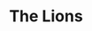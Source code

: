 ---
layout: product
id: 2062549549118
title: The Lions
body_html: >-
  <p>Taken in North Vancouver, BC in the Spring of 2017.</p>

  <p>This photo is probably one of, if not, my single favourite photograph I’ve ever taken. The morning after moving into our new apartment, we woke up early just as the morning sun glistened against the beautiful snow covered peaks of the Lions.</p>

  <p> </p>
vendor: Connell McCarthy
product_type: Photo Print
created_at: 2019-03-17T13:26:23-04:00
handle: the-lions
updated_at: 2022-01-18T10:42:43-05:00
published_at: 2018-08-22T19:38:24-04:00
template_suffix: ""
status: active
published_scope: global
tags: Batch 03, fog, mountain, mountains, Print, spring, sunrise
admin_graphql_api_id: gid://shopify/Product/2062549549118
variants:
  - product_id: 2062549549118
    id: 39577241944126
    title: 8x10” / Full Colour
    price: "35.00"
    sku: CM-PP-B3-07-XXS-FC
    position: 1
    inventory_policy: deny
    compare_at_price: null
    fulfillment_service: manual
    inventory_management: null
    option1: 8x10”
    option2: Full Colour
    option3: null
    created_at: 2021-09-01T15:23:42-04:00
    updated_at: 2021-09-01T15:24:01-04:00
    taxable: true
    barcode: ""
    grams: 208
    image_id: 6301808754750
    weight: 0.208
    weight_unit: kg
    inventory_item_id: 41671682588734
    inventory_quantity: 0
    old_inventory_quantity: 0
    requires_shipping: true
    admin_graphql_api_id: gid://shopify/ProductVariant/39577241944126
  - product_id: 2062549549118
    id: 39577241976894
    title: 8x10” / Black & White
    price: "35.00"
    sku: CM-PP-B3-07-XXS-BW
    position: 2
    inventory_policy: deny
    compare_at_price: null
    fulfillment_service: manual
    inventory_management: null
    option1: 8x10”
    option2: Black & White
    option3: null
    created_at: 2021-09-01T15:23:42-04:00
    updated_at: 2021-09-01T15:24:01-04:00
    taxable: true
    barcode: ""
    grams: 208
    image_id: 6301808656446
    weight: 0.208
    weight_unit: kg
    inventory_item_id: 41671682621502
    inventory_quantity: 0
    old_inventory_quantity: 0
    requires_shipping: true
    admin_graphql_api_id: gid://shopify/ProductVariant/39577241976894
  - product_id: 2062549549118
    id: 39577242009662
    title: 8.5x11” / Full Colour
    price: "35.00"
    sku: CM-PP-B3-07-XS-FC
    position: 3
    inventory_policy: deny
    compare_at_price: null
    fulfillment_service: manual
    inventory_management: null
    option1: 8.5x11”
    option2: Full Colour
    option3: null
    created_at: 2021-09-01T15:23:42-04:00
    updated_at: 2021-09-01T15:24:01-04:00
    taxable: true
    barcode: ""
    grams: 208
    image_id: 6301808754750
    weight: 0.208
    weight_unit: kg
    inventory_item_id: 41671682654270
    inventory_quantity: 0
    old_inventory_quantity: 0
    requires_shipping: true
    admin_graphql_api_id: gid://shopify/ProductVariant/39577242009662
  - product_id: 2062549549118
    id: 39577242042430
    title: 8.5x11” / Black & White
    price: "35.00"
    sku: CM-PP-B3-07-XS-BW
    position: 4
    inventory_policy: deny
    compare_at_price: null
    fulfillment_service: manual
    inventory_management: null
    option1: 8.5x11”
    option2: Black & White
    option3: null
    created_at: 2021-09-01T15:23:42-04:00
    updated_at: 2021-09-01T15:24:01-04:00
    taxable: true
    barcode: ""
    grams: 208
    image_id: 6301808656446
    weight: 0.208
    weight_unit: kg
    inventory_item_id: 41671682687038
    inventory_quantity: 0
    old_inventory_quantity: 0
    requires_shipping: true
    admin_graphql_api_id: gid://shopify/ProductVariant/39577242042430
  - product_id: 2062549549118
    id: 39577242075198
    title: 13x19” / Full Colour
    price: "40.00"
    sku: CM-PP-B3-07-S-FC
    position: 5
    inventory_policy: deny
    compare_at_price: null
    fulfillment_service: manual
    inventory_management: null
    option1: 13x19”
    option2: Full Colour
    option3: null
    created_at: 2021-09-01T15:23:42-04:00
    updated_at: 2021-09-01T15:24:01-04:00
    taxable: true
    barcode: ""
    grams: 208
    image_id: 6301808754750
    weight: 0.208
    weight_unit: kg
    inventory_item_id: 41671682719806
    inventory_quantity: 0
    old_inventory_quantity: 0
    requires_shipping: true
    admin_graphql_api_id: gid://shopify/ProductVariant/39577242075198
  - product_id: 2062549549118
    id: 39577242107966
    title: 13x19” / Black & White
    price: "40.00"
    sku: CM-PP-B3-07-S-BW
    position: 6
    inventory_policy: deny
    compare_at_price: null
    fulfillment_service: manual
    inventory_management: null
    option1: 13x19”
    option2: Black & White
    option3: null
    created_at: 2021-09-01T15:23:42-04:00
    updated_at: 2021-09-01T15:24:01-04:00
    taxable: true
    barcode: ""
    grams: 208
    image_id: 6301808656446
    weight: 0.208
    weight_unit: kg
    inventory_item_id: 41671682752574
    inventory_quantity: 0
    old_inventory_quantity: 0
    requires_shipping: true
    admin_graphql_api_id: gid://shopify/ProductVariant/39577242107966
  - product_id: 2062549549118
    id: 39577242140734
    title: 16x20” / Full Colour
    price: "50.00"
    sku: CM-PP-B3-07-M-FC
    position: 7
    inventory_policy: deny
    compare_at_price: null
    fulfillment_service: manual
    inventory_management: null
    option1: 16x20”
    option2: Full Colour
    option3: null
    created_at: 2021-09-01T15:23:42-04:00
    updated_at: 2021-09-01T15:24:01-04:00
    taxable: true
    barcode: ""
    grams: 208
    image_id: 6301808754750
    weight: 0.208
    weight_unit: kg
    inventory_item_id: 41671682785342
    inventory_quantity: 0
    old_inventory_quantity: 0
    requires_shipping: true
    admin_graphql_api_id: gid://shopify/ProductVariant/39577242140734
  - product_id: 2062549549118
    id: 39577242173502
    title: 16x20” / Black & White
    price: "50.00"
    sku: CM-PP-B3-07-M-BW
    position: 8
    inventory_policy: deny
    compare_at_price: null
    fulfillment_service: manual
    inventory_management: null
    option1: 16x20”
    option2: Black & White
    option3: null
    created_at: 2021-09-01T15:23:42-04:00
    updated_at: 2021-09-01T15:24:01-04:00
    taxable: true
    barcode: ""
    grams: 208
    image_id: 6301808656446
    weight: 0.208
    weight_unit: kg
    inventory_item_id: 41671682818110
    inventory_quantity: 0
    old_inventory_quantity: 0
    requires_shipping: true
    admin_graphql_api_id: gid://shopify/ProductVariant/39577242173502
  - product_id: 2062549549118
    id: 39577242206270
    title: 20x24” / Full Colour
    price: "60.00"
    sku: CM-PP-B3-07-L-FC
    position: 9
    inventory_policy: deny
    compare_at_price: null
    fulfillment_service: manual
    inventory_management: null
    option1: 20x24”
    option2: Full Colour
    option3: null
    created_at: 2021-09-01T15:23:42-04:00
    updated_at: 2021-09-01T15:24:01-04:00
    taxable: true
    barcode: ""
    grams: 208
    image_id: 6301808754750
    weight: 0.208
    weight_unit: kg
    inventory_item_id: 41671682850878
    inventory_quantity: 0
    old_inventory_quantity: 0
    requires_shipping: true
    admin_graphql_api_id: gid://shopify/ProductVariant/39577242206270
  - product_id: 2062549549118
    id: 39577242239038
    title: 20x24” / Black & White
    price: "60.00"
    sku: CM-PP-B3-07-L-BW
    position: 10
    inventory_policy: deny
    compare_at_price: null
    fulfillment_service: manual
    inventory_management: null
    option1: 20x24”
    option2: Black & White
    option3: null
    created_at: 2021-09-01T15:23:42-04:00
    updated_at: 2021-09-01T15:24:01-04:00
    taxable: true
    barcode: ""
    grams: 208
    image_id: 6301808656446
    weight: 0.208
    weight_unit: kg
    inventory_item_id: 41671682883646
    inventory_quantity: 0
    old_inventory_quantity: 0
    requires_shipping: true
    admin_graphql_api_id: gid://shopify/ProductVariant/39577242239038
  - product_id: 2062549549118
    id: 39577242271806
    title: 20x30” / Full Colour
    price: "70.00"
    sku: CM-PP-B3-07-XL-FC
    position: 11
    inventory_policy: deny
    compare_at_price: null
    fulfillment_service: manual
    inventory_management: null
    option1: 20x30”
    option2: Full Colour
    option3: null
    created_at: 2021-09-01T15:23:42-04:00
    updated_at: 2021-09-01T15:24:01-04:00
    taxable: true
    barcode: ""
    grams: 208
    image_id: 6301808754750
    weight: 0.208
    weight_unit: kg
    inventory_item_id: 41671682916414
    inventory_quantity: 0
    old_inventory_quantity: 0
    requires_shipping: true
    admin_graphql_api_id: gid://shopify/ProductVariant/39577242271806
  - product_id: 2062549549118
    id: 39577242304574
    title: 20x30” / Black & White
    price: "70.00"
    sku: CM-PP-B3-07-XL-BW
    position: 12
    inventory_policy: deny
    compare_at_price: null
    fulfillment_service: manual
    inventory_management: null
    option1: 20x30”
    option2: Black & White
    option3: null
    created_at: 2021-09-01T15:23:42-04:00
    updated_at: 2021-09-01T15:24:01-04:00
    taxable: true
    barcode: ""
    grams: 208
    image_id: 6301808656446
    weight: 0.208
    weight_unit: kg
    inventory_item_id: 41671682949182
    inventory_quantity: 0
    old_inventory_quantity: 0
    requires_shipping: true
    admin_graphql_api_id: gid://shopify/ProductVariant/39577242304574
  - product_id: 2062549549118
    id: 39577242337342
    title: 24x36” / Full Colour
    price: "90.00"
    sku: CM-PP-B3-07-XXL-FC
    position: 13
    inventory_policy: deny
    compare_at_price: null
    fulfillment_service: manual
    inventory_management: null
    option1: 24x36”
    option2: Full Colour
    option3: null
    created_at: 2021-09-01T15:23:42-04:00
    updated_at: 2021-09-01T15:24:01-04:00
    taxable: true
    barcode: ""
    grams: 208
    image_id: 6301808754750
    weight: 0.208
    weight_unit: kg
    inventory_item_id: 41671682981950
    inventory_quantity: 0
    old_inventory_quantity: 0
    requires_shipping: true
    admin_graphql_api_id: gid://shopify/ProductVariant/39577242337342
  - product_id: 2062549549118
    id: 39577242370110
    title: 24x36” / Black & White
    price: "90.00"
    sku: CM-PP-B3-07-XXL-BW
    position: 14
    inventory_policy: deny
    compare_at_price: null
    fulfillment_service: manual
    inventory_management: null
    option1: 24x36”
    option2: Black & White
    option3: null
    created_at: 2021-09-01T15:23:42-04:00
    updated_at: 2021-09-01T15:24:01-04:00
    taxable: true
    barcode: ""
    grams: 208
    image_id: 6301808656446
    weight: 0.208
    weight_unit: kg
    inventory_item_id: 41671683014718
    inventory_quantity: 0
    old_inventory_quantity: 0
    requires_shipping: true
    admin_graphql_api_id: gid://shopify/ProductVariant/39577242370110
  - product_id: 2062549549118
    id: 39577242402878
    title: 30x40” / Full Colour
    price: "100.00"
    sku: CM-PP-B3-07-XXXL-FC
    position: 15
    inventory_policy: deny
    compare_at_price: null
    fulfillment_service: manual
    inventory_management: null
    option1: 30x40”
    option2: Full Colour
    option3: null
    created_at: 2021-09-01T15:23:42-04:00
    updated_at: 2021-09-01T15:24:01-04:00
    taxable: true
    barcode: ""
    grams: 208
    image_id: 6301808754750
    weight: 0.208
    weight_unit: kg
    inventory_item_id: 41671683047486
    inventory_quantity: 0
    old_inventory_quantity: 0
    requires_shipping: true
    admin_graphql_api_id: gid://shopify/ProductVariant/39577242402878
  - product_id: 2062549549118
    id: 39577242435646
    title: 30x40” / Black & White
    price: "100.00"
    sku: CM-PP-B3-07-XXXL-BW
    position: 16
    inventory_policy: deny
    compare_at_price: null
    fulfillment_service: manual
    inventory_management: null
    option1: 30x40”
    option2: Black & White
    option3: null
    created_at: 2021-09-01T15:23:42-04:00
    updated_at: 2021-09-01T15:24:01-04:00
    taxable: true
    barcode: ""
    grams: 208
    image_id: 6301808656446
    weight: 0.208
    weight_unit: kg
    inventory_item_id: 41671683080254
    inventory_quantity: 0
    old_inventory_quantity: 0
    requires_shipping: true
    admin_graphql_api_id: gid://shopify/ProductVariant/39577242435646
options:
  - product_id: 2062549549118
    id: 2805836742718
    name: Size
    position: 1
    values:
      - 8x10”
      - 8.5x11”
      - 13x19”
      - 16x20”
      - 20x24”
      - 20x30”
      - 24x36”
      - 30x40”
  - product_id: 2062549549118
    id: 8590064681022
    name: Color
    position: 2
    values:
      - Full Colour
      - Black & White
images:
  - product_id: 2062549549118
    id: 6301808754750
    position: 1
    created_at: 2019-03-17T13:26:36-04:00
    updated_at: 2019-10-20T18:44:17-04:00
    alt: null
    width: 1000
    height: 1500
    src: https://cdn.shopify.com/s/files/1/1624/2355/products/The-Lions---Product-2019.jpg?v=1571611457
    variant_ids:
      - 39577241944126
      - 39577242009662
      - 39577242075198
      - 39577242140734
      - 39577242206270
      - 39577242271806
      - 39577242337342
      - 39577242402878
    admin_graphql_api_id: gid://shopify/ProductImage/6301808754750
  - product_id: 2062549549118
    id: 6301808656446
    position: 2
    created_at: 2019-03-17T13:26:35-04:00
    updated_at: 2019-10-20T18:44:17-04:00
    alt: null
    width: 1000
    height: 1500
    src: https://cdn.shopify.com/s/files/1/1624/2355/products/The-Lions---Product-2019-B_W.jpg?v=1571611457
    variant_ids:
      - 39577241976894
      - 39577242042430
      - 39577242107966
      - 39577242173502
      - 39577242239038
      - 39577242304574
      - 39577242370110
      - 39577242435646
    admin_graphql_api_id: gid://shopify/ProductImage/6301808656446
  - product_id: 2062549549118
    id: 28230397198398
    position: 3
    created_at: 2021-05-04T21:14:18-04:00
    updated_at: 2021-05-04T21:14:18-04:00
    alt: null
    width: 2000
    height: 1800
    src: https://cdn.shopify.com/s/files/1/1624/2355/products/PAR_02_0001_5d707523-79e3-457d-9d66-ecc4cee226bf.png?v=1620177258
    variant_ids: []
    admin_graphql_api_id: gid://shopify/ProductImage/28230397198398
image:
  product_id: 2062549549118
  id: 6301808754750
  position: 1
  created_at: 2019-03-17T13:26:36-04:00
  updated_at: 2019-10-20T18:44:17-04:00
  alt: null
  width: 1000
  height: 1500
  src: https://cdn.shopify.com/s/files/1/1624/2355/products/The-Lions---Product-2019.jpg?v=1571611457
  variant_ids:
    - 39577241944126
    - 39577242009662
    - 39577242075198
    - 39577242140734
    - 39577242206270
    - 39577242271806
    - 39577242337342
    - 39577242402878
  admin_graphql_api_id: gid://shopify/ProductImage/6301808754750

---
